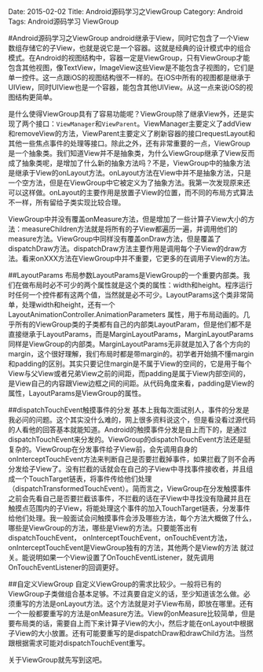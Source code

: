 Date: 2015-02-02
Title: Android源码学习之ViewGroup
Category: Android
Tags: Android源码学习 ViewGroup

#Android源码学习之ViewGroup
android继承于View，同时它包含了一个View数组存储它的子View，也就是说它是一个容器。这就是经典的设计模式中的组合模式。在Android的视图结构中，容器一定是ViewGroup，只有ViewGroup才能包含其他视图，像TextView，ImageView这些View是不能包含子视图的，它们是单一控件。这一点跟iOS的视图结构很不一样的。在iOS中所有的视图都是继承于UIView，同时UIView也是一个容器，能包含其他UIView。从这一点来说iOS的视图结构更简单。

是什么使得ViewGroup具有了容易功能呢？ViewGroup除了继承View外，还是实现了两个接口：`ViewManager`和`ViewParent`。ViewManager主要定义了addView和removeView的方法，ViewParent主要定义了刷新容器的接口requestLayout和其他一些焦点事件的处理等接口。除此之外，还有非常重要的一点，ViewGroup是一个抽象类。我们知道View并不是抽象类，为什么ViewGroup继承了View反而成了抽象类呢，是增加了什么新的抽象方法吗？不是，ViewGroup中的抽象方法是继承于View的onLayout方法。onLayout方法在View中并不是抽象方法，只是一个空方法，但是在ViewGroup中它被定义为了抽象方法。我第一次发现原来还可以这样做。onLayout的主要作用是放置子View的位置，而不同的布局方式算法不一样，所有留给子类实现比较合理。

ViewGroup中并没有覆盖onMeasure方法，但是增加了一些计算子View大小的方法：measureChildren方法就是将所有的子View都遍历一遍，并调用他们的measure方法。ViewGroup中同样没有覆盖onDraw方法，但是覆盖了dispatchDraw方法。dispatchDraw方法主要作用是调用每个子View的draw方法。看来onXXX方法在ViewGroup中并不重要，它更多的在调用子View的方法。

##LayoutParams
布局参数LayoutParams是ViewGroup的一个重要内部类。我们在做布局时必不可少的两个属性就是这个类的属性：width和height。程序运行时任何一个控件都有这两个值，当然就是必不可少。LayoutParams这个类非常简单，处理width和height，还有一个LayoutAnimationController.AnimationParameters 属性，用于布局动画的。几乎所有的ViewGroup类的子类都有自己的内部类LayoutParam，但是他们都不是直接继承于LayoutParams，而是MarginLayoutParams，MarginLayoutParams同样是ViewGroup的内部类。MarginLayoutParams无非就是加入了各个方向的margin，这个很好理解，我们布局时都是带margin的。初学者开始搞不懂margin和padding的区别。其实只要记住margin是不属于View的空间的，它是用于每个View与父View或者兄弟View之前的间距，而padding是属于View内部空间的，是View自己的内容跟View边框之间的间距。从代码角度来看，padding是View的属性，LayoutParams是ViewGroup的属性。

##dispatchTouchEvent触摸事件的分发
基本上我每次面试别人，事件的分发是我必问的问题。这个其实没什么难的，网上很多资料说这个，但是看没看过源代码的人看他的回答基本就能知道。Android的触摸事件分发是自上而下的，是通过dispatchTouchEvent来分发的。ViewGroup的dispatchTouchEvent方法还是挺复杂的。ViewGroup在分发事件给子View前，会先调用自身的onInterceptTouchEvent方法来判断自己是否要拦截掉事件，如果拦截了则不会再分发给子View了。没有拦截的话就会在自己的子View中寻找事件接收者，并且组成一个TouchTarget链表，将事件传给他们处理（dispatchTransformedTouchEvent）。简而言之，ViewGroup在分发触摸事件之前会先看自己是否要拦截该事件，不拦截的话在子View中寻找没有隐藏并且在触摸点范围内的子View，将能处理这个事件的加入TouchTarget链表，分发事件给他们处理。我一般面试会问触摸事件会涉及哪些方法，每个方法大概做了什么，哪些是ViewGroup的方法，哪些是View的方法。只要能答出有dispatchTouchEvent， onInterceptTouchEvent，onTouchEvent方法，onInterceptTouchEvent是ViewGroup独有的方法，其他两个是View的方法 就过关。能说明如果一个View设置了OnTouchEventListener，就先调用OnTouchEventListener的回调更好。

##自定义ViewGroup
自定义ViewGroup的需求比较少。一般将已有的ViewGroup子类做组合基本足够。不过真要自定义的话，至少知道该怎么做。必须重写的方法是onLayout方法。这个方法就是对子View布局，即放在哪里。还有一个一般都要重写的方法是onMeasure方法。View的onMeasure比较简单，但是要布局类的话，需要自上而下来计算子View的大小，然后才能在onLayout中根据子View的大小放置。还有可能要重写的是dispatchDraw和drawChild方法。当然跟根据需求可能对dispatchTouchEvent重写。

关于ViewGroup就先写到这吧。